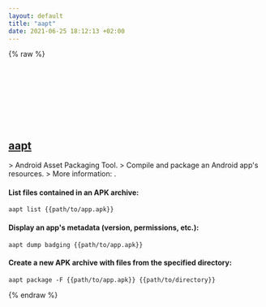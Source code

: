 ```yaml
---
layout: default
title: "aapt"
date: 2021-06-25 18:12:13 +02:00
---
```

{% raw %}
<h2 id="aapt">
  <a href="/en/common/aapt.html">aapt</a> <a href="#aapt"><svg class="icon">
    <use href="/assets/images/unicode_sprite.svg#link" />
  </svg></a>
</h2>
> Android Asset Packaging Tool.
> Compile and package an Android app's resources.
> More information: <https://elinux.org/Android_aapt>.

#### List files contained in an APK archive:
```shell
aapt list {{path/to/app.apk}}
```
#### Display an app's metadata (version, permissions, etc.):
```shell
aapt dump badging {{path/to/app.apk}}
```
#### Create a new APK archive with files from the specified directory:
```shell
aapt package -F {{path/to/app.apk}} {{path/to/directory}}
```
{% endraw %}